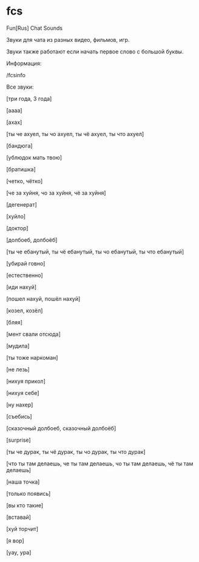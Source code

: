 # fcs
Fun[Rus] Chat Sounds

Звуки для чата из разных видео, фильмов, игр.

Звуки также работают если начать первое слово с большой буквы. 

Информация:

/fcsinfo 

Все звуки:

[три года, 3 года]

[аааа]

[ахах]

[ты че ахуел, ты чо ахуел, ты чё ахуел, ты что ахуел]

[бандюга]

[ублюдок мать твою]

[братишка]

[четко, чётко]

[че за хуйня, чо за хуйня, чё за хуйня]

[дегенерат]

[хуйло]

[доктор]

[долбоеб, долбоёб]

[ты че ебанутый, ты чё ебанутый, ты чо ебанутый, ты что ебанутый]

[убирай говно]

[естественно]

[иди нахуй]

[пошел нахуй, пошёл нахуй]

[козел, козёл]

[бляя]

[мент свали отсюда]

[мудила]

[ты тоже наркоман]

[не лезь]

[нихуя прикол]

[нихуя себе]

[ну нахер]

[съебись]

[сказочный долбоеб, сказочный долбоёб]

[surprise]

[ты че дурак, ты чё дурак, ты чо дурак, ты что дурак]

[что ты там делаешь, че ты там делаешь, чо ты там делаешь, чё ты там делаешь]

[наша точка]

[только появись]

[вы кто такие]

[вставай]

[хуй торчит]

[я вор]

[yay, ура]
